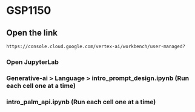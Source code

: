 # GSP1150
## Open the link
```cmd
https://console.cloud.google.com/vertex-ai/workbench/user-managed?
```
### Open JupyterLab
### Generative-ai > Language > intro_prompt_design.ipynb (Run each cell one at a time)
### intro_palm_api.ipynb (Run each cell one at a time)
